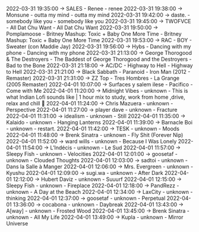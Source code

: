 2022-03-31 19:35:00 -> SALES - Renee - renee
2022-03-31 19:38:00 -> Monsune - outta my mind - outta my mind
2022-03-31 19:42:00 -> daste. - somebody like you - somebody like you
2022-03-31 19:45:00 -> TWOFVCE - All Dat Chu Want - All Dat Chu Want
2022-03-31 19:50:00 -> Pomplamoose - Britney Mashup: Toxic + Baby One More Time - Britney Mashup: Toxic + Baby One More Time
2022-03-31 19:53:00 -> RAC - BOY - Sweater (con Maddie Jay)
2022-03-31 19:56:00 -> Hybs - Dancing with my phone - Dancing with my phone
2022-03-31 21:13:00 -> George Thorogood & The Destroyers - The Baddest of George Thorogood and the Destroyers - Bad to the Bone
2022-03-31 21:18:00 -> AC/DC - Highway to Hell - Highway to Hell
2022-03-31 21:21:00 -> Black Sabbath - Paranoid - Iron Man (2012 - Remaster)
2022-03-31 21:31:00 -> ZZ Top - Tres Hombres - La Grange (2005 Remaster)
2022-04-01 10:07:00 -> Surfaces y salem ilese - Pacifico - Come with Me
2022-04-01 11:20:00 -> Midnight Vibes - unknown - This is what Indian Lofi sounds like | 1 hour mix to study, work from home ,drive, relax and chill 🌃
2022-04-01 11:24:00 -> Chris Mazuera - unknown - Perspective
2022-04-01 11:27:00 -> player dave - unknown - Fracture
2022-04-01 11:31:00 -> idealism - unknown - Still
2022-04-01 11:35:00 -> Kalaido - unknown - Hanging Lanterns
2022-04-01 11:39:00 -> Barnacle Boi - unknown - restart.
2022-04-01 11:42:00 -> TESK - unknown - Moods
2022-04-01 11:48:00 -> Brenk Sinatra - unknown - Fly Shit (Forever Nip)
2022-04-01 11:52:00 -> ward wills - unknown - Because I Was Lonely
2022-04-01 11:54:00 -> L’Indécis - unknown - Le Sud
2022-04-01 11:57:00 -> Sleepy Fish - unknown - Velocities
2022-04-01 12:01:00 -> goosetaf - unknown - Clouded Thoughts
2022-04-01 12:03:00 -> sadtoi - unknown - Dans la Salle à Manger
2022-04-01 12:06:00 -> Mrs. Evergreen - unknown - Kyushu
2022-04-01 12:09:00 -> sugi.wa - unknown - After Dark
2022-04-01 12:12:00 -> Hubert Daviz - unknown - Suuurf
2022-04-01 12:15:00 -> Sleepy Fish - unknown - Fireplace
2022-04-01 12:18:00 -> PandRezz - unknown - A Day at the Beach
2022-04-01 12:34:00 -> LaxCity - unknown - thinking
2022-04-01 12:37:00 -> goosetaf - unknown - Perpetual
2022-04-01 13:36:00 -> cocabona - unknown - Daybreak
2022-04-01 13:43:00 -> A[way] - unknown - Frosted Wood
2022-04-01 13:45:00 -> Brenk Sinatra - unknown - All My Life
2022-04-01 13:49:00 -> Kupla - unknown - Mirror Universe
